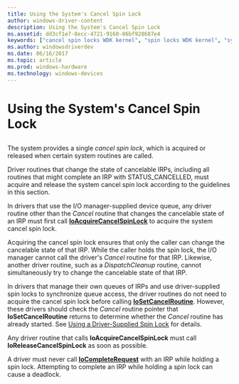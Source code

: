 ```yaml
---
title: Using the System's Cancel Spin Lock
author: windows-driver-content
description: Using the System's Cancel Spin Lock
ms.assetid: dd3cf1e7-8ecc-4721-9160-86bf928687e4
keywords: ["cancel spin locks WDK kernel", "spin locks WDK kernel", "system cancel spin locks WDK kernel", "STATUS_CANCELLED"]
ms.author: windowsdriverdev
ms.date: 06/16/2017
ms.topic: article
ms.prod: windows-hardware
ms.technology: windows-devices
---
```


# Using the System's Cancel Spin Lock


## <a href="" id="ddk-using-the-system-s-cancel-spin-lock-kg"></a>


The system provides a single *cancel spin lock*, which is acquired or released when certain system routines are called.

Driver routines that change the state of cancelable IRPs, including all routines that might complete an IRP with STATUS\_CANCELLED, must acquire and release the system cancel spin lock according to the guidelines in this section.

In drivers that use the I/O manager-supplied device queue, any driver routine other than the *Cancel* routine that changes the cancelable state of an IRP must first call [**IoAcquireCancelSpinLock**](https://msdn.microsoft.com/library/windows/hardware/ff548196) to acquire the system cancel spin lock.

Acquiring the cancel spin lock ensures that only the caller can change the cancelable state of that IRP. While the caller holds the spin lock, the I/O manager cannot call the driver's *Cancel* routine for that IRP. Likewise, another driver routine, such as a *DispatchCleanup* routine, cannot simultaneously try to change the cancelable state of that IRP.

In drivers that manage their own queues of IRPs and use driver-supplied spin locks to synchronize queue access, the driver routines do not need to acquire the cancel spin lock before calling [**IoSetCancelRoutine**](https://msdn.microsoft.com/library/windows/hardware/ff549674). However, these drivers should check the *Cancel* routine pointer that **IoSetCancelRoutine** returns to determine whether the *Cancel* routine has already started. See [Using a Driver-Supplied Spin Lock](using-a-driver-supplied-spin-lock.md) for details.

Any driver routine that calls **IoAcquireCancelSpinLock** must call **IoReleaseCancelSpinLock** as soon as possible.

A driver must never call [**IoCompleteRequest**](https://msdn.microsoft.com/library/windows/hardware/ff548343) with an IRP while holding a spin lock. Attempting to complete an IRP while holding a spin lock can cause a deadlock.

 

 




